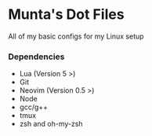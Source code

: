 # Munta's Dot Files
All of my basic configs for my Linux setup

### Dependencies
* Lua (Version 5 >)
* Git
* Neovim (Version 0.5 >)
* Node
* gcc/g++
* tmux
* zsh and oh-my-zsh
